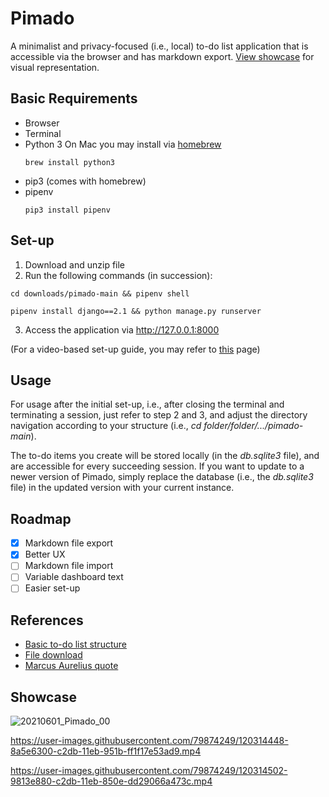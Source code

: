 # Pimado

A minimalist and privacy-focused (i.e., local) to-do list application that is accessible via the browser and has markdown export. [View showcase](https://github.com/noelkronenberg/pimado#showcase) for visual representation.

## Basic Requirements

- Browser
- Terminal
- Python 3 
  On Mac you may install via [homebrew](https://brew.sh/)
  ```
  brew install python3
  ```
- pip3 (comes with homebrew)
- pipenv
  ```
  pip3 install pipenv
  ```

## Set-up

1. Download and unzip file  
2. Run the following commands (in succession):
```
cd downloads/pimado-main && pipenv shell
```
```
pipenv install django==2.1 && python manage.py runserver
```
3. Access the application via http://127.0.0.1:8000

(For a video-based set-up guide, you may refer to [this](https://e.pcloud.link/publink/show?code=kZL8QVZtSg4FWA1egh83oKCCLO0ezJGWNuV) page)

## Usage

For usage after the initial set-up, i.e., after closing the terminal and terminating a session, just refer to step 2 and 3, and adjust the directory navigation according to your structure (i.e., *cd folder/folder/.../pimado-main*). 

The to-do items you create will be stored locally (in the *db.sqlite3* file), and are accessible for every succeeding session. If you want to update to a newer version of Pimado, simply replace the database (i.e., the *db.sqlite3* file) in the updated version with your current instance.

## Roadmap

- [x] Markdown file export
- [x] Better UX
- [ ] Markdown file import
- [ ] Variable dashboard text
- [ ] Easier set-up

## References

- [Basic to-do list structure](https://youtu.be/ovql0Ui3n_I)
- [File download](https://linuxhint.com/download-the-file-in-django/)
- [Marcus Aurelius quote](https://youtu.be/AiM9YcE0LT4?t=46)

## Showcase

![20210601_Pimado_00](https://user-images.githubusercontent.com/79874249/120317037-6ea88c00-c2de-11eb-9a03-4f6173dd02b8.jpg)

https://user-images.githubusercontent.com/79874249/120314448-8a5e6300-c2db-11eb-951b-ff1f17e53ad9.mp4

https://user-images.githubusercontent.com/79874249/120314502-9813e880-c2db-11eb-850e-dd29066a473c.mp4
